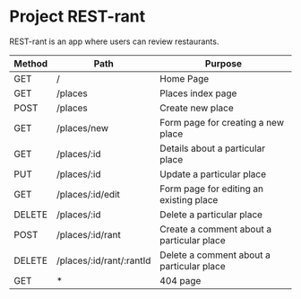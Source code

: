 
# Project REST-rant

  

REST-rant is an app where users can review restaurants.

  

| Method | Path | Purpose |
| ------ | ---- | ------- |
| GET | / | Home Page |
| GET | /places | Places index page |
| POST | /places | Create new place |
| GET | /places/new | Form page for creating a new place |
| GET | /places/:id | Details about a particular place |
| PUT | /places/:id | Update a particular place | 
| GET | /places/:id/edit | Form page for editing an existing place |
| DELETE | /places/:id | Delete a particular place | 
| POST | /places/:id/rant | Create a comment about a particular place |
| DELETE | /places/:id/rant/:rantId | Delete a comment about a particular place |
| GET | * | 404 page |
